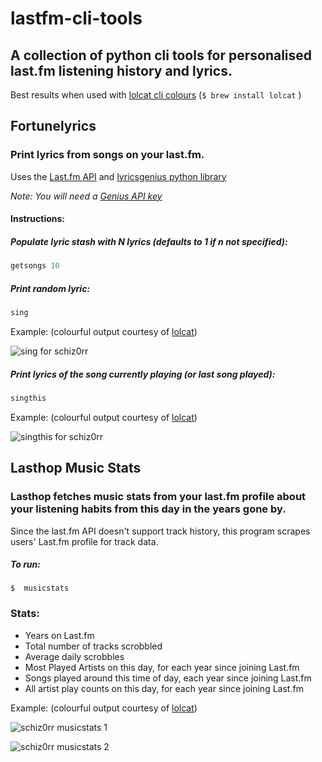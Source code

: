 # lastfm-cli-tools
## A collection of python cli tools for personalised last.fm listening history and lyrics.
Best results when used with [lolcat cli colours](https://github.com/busyloop/lolcat) (```$ brew install lolcat``` )

## Fortunelyrics

### Print lyrics from songs on your last.fm.

Uses the [Last.fm API](https://www.last.fm/api) and [lyricsgenius python library](https://pypi.org/project/lyricsgenius/) 

_Note: You will need a [Genius API key](https://docs.genius.com/#/getting-started-h1)_

#### Instructions:

##### Populate lyric stash with N lyrics (defaults to 1 if n not specified):
```python
getsongs 10
```
##### Print random lyric:
```python
sing
```

Example: (colourful output courtesy of [lolcat](https://github.com/busyloop/lolcat))

![sing for schiz0rr](https://nickyreid.github.io/images/lastfm-cli-tools-screenshots/fortunelyrics2018-06-09.png "$ sing")


##### Print lyrics of the song currently playing (or last song played):
```python
singthis
```

Example: (colourful output courtesy of [lolcat](https://github.com/busyloop/lolcat))

![singthis for schiz0rr](https://nickyreid.github.io/images/lastfm-cli-tools-screenshots/singthis2018-06-09.png "$ sing")




## Lasthop Music Stats

### Lasthop fetches music stats from your last.fm profile about your listening habits from this day in the years gone by.

Since the last.fm API doesn't support track history, this program scrapes users' Last.fm profile for track data.

##### To run:

```
$  musicstats
```

### Stats:
* Years on Last.fm
* Total number of tracks scrobbled
* Average daily scrobbles
* Most Played Artists on this day, for each year since joining Last.fm
* Songs played around this time of day, each year since joining Last.fm
* All artist play counts on this day, for each year since joining Last.fm

Example: (colourful output courtesy of [lolcat](https://github.com/busyloop/lolcat))

![schiz0rr musicstats 1](https://nickyreid.github.io/images/lastfm-cli-tools-screenshots/lasthop02018-06-09.png "$ musicstats")

![schiz0rr musicstats 2](https://nickyreid.github.io/images/lastfm-cli-tools-screenshots/Lasthop12018-06-09.png "$ musicstats")
